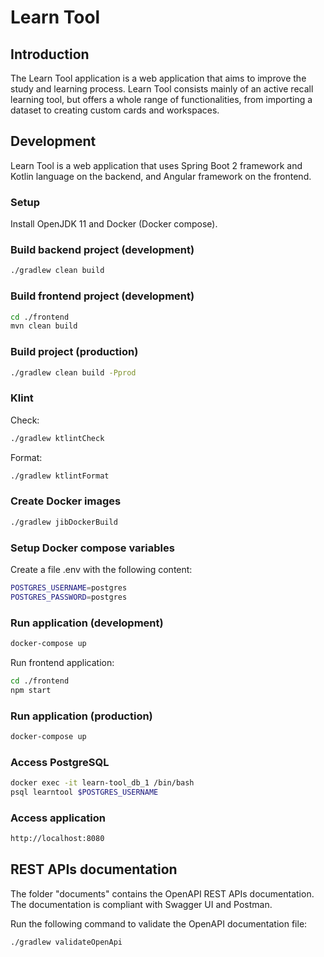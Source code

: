 # Learn Tool

## Introduction
The Learn Tool application is a web application that aims to improve the study and learning process.
Learn Tool consists mainly of an active recall learning tool, but offers a whole range of functionalities, from importing a dataset to creating custom cards and workspaces.

## Development

Learn Tool is a web application that uses Spring Boot 2 framework and Kotlin language on the backend, and Angular framework on the frontend.

### Setup

Install OpenJDK 11 and Docker (Docker compose).

### Build backend project (development)

```sh
./gradlew clean build
```

### Build frontend project (development)

```sh
cd ./frontend
mvn clean build
```

### Build project (production)

```sh
./gradlew clean build -Pprod
```

### Klint

Check:

```sh
./gradlew ktlintCheck
```

Format:

```sh
./gradlew ktlintFormat
```

### Create Docker images

```sh
./gradlew jibDockerBuild
```

### Setup Docker compose variables

Create a file .env with the following content:

```sh
POSTGRES_USERNAME=postgres
POSTGRES_PASSWORD=postgres
```

### Run application (development)

```sh
docker-compose up
```

Run frontend application:

```sh
cd ./frontend
npm start
```

### Run application (production)

```sh
docker-compose up
```

### Access PostgreSQL

```sh
docker exec -it learn-tool_db_1 /bin/bash
psql learntool $POSTGRES_USERNAME
```

### Access application

```sh
http://localhost:8080
```

## REST APIs documentation

The folder "documents" contains the OpenAPI REST APIs documentation.
The documentation is compliant with Swagger UI and Postman.

Run the following command to validate the OpenAPI documentation file:
 
```sh
./gradlew validateOpenApi
```
